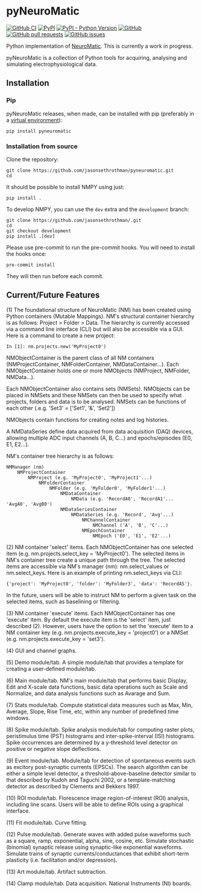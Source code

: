 pyNeuroMatic
==============

[![GitHub CI](https://github.com/jasonsethrothman/NMPY/actions/workflows/ci.yml/badge.svg)](https://github.com/jasonsethrothman/NMPY/actions/workflows/ci.yml)
[![PyPI](https://img.shields.io/pypi/v/pyneuromatic)](https://pypi.org/project/pyneuromatic/)
[![PyPI - Python Version](https://img.shields.io/pypi/pyversions/pyneuromatic)](https://pypi.org/project/pyneuromatic/)
[![GitHub](https://img.shields.io/github/license/jasonsethrothman/NMPY)](https://github.com/jasonsethrothman/NMPY/blob/master/LICENSE)
[![GitHub pull requests](https://img.shields.io/github/issues-pr/jasonsethrothman/NMPY)](https://github.com/jasonsethrothman/NMPY/pulls)
[![GitHub issues](https://img.shields.io/github/issues/jasonsethrothman/NMPY)](https://github.com/jasonsethrothman/NMPY/issues)

Python implementation of [NeuroMatic](https://github.com/SilverLabUCL/NeuroMatic).
This is currently a work in progress.

pyNeuroMatic is a collection of Python tools for acquiring, analysing and simulating electrophysiological data.

Installation
------------

### Pip

pyNeuroMatic releases, when made, can be installed with pip (preferably in a [virtual environment](https://docs.python.org/3/tutorial/venv.html)):

    pip install pyneuromatic


### Installation from source

Clone the repository:

    git clone https://github.com/jasonsethrothman/pyneuromatic.git
    cd 

It should be possible to install NMPY using just:

    pip install .

To develop NMPY, you can use the `dev` extra and the `development` branch:

    git clone https://github.com/jasonsethrothman/.git
    cd 
    git checkout development
    pip install .[dev]

Please use pre-commit to run the pre-commit hooks.
You will need to install the hooks once:

    pre-commit install

They will then run before each commit.

Current/Future Features
-----------------------

(1) The foundational structure of NeuroMatic (NM) has been created using Python containers (Mutable Mappings). NM's structural container hierarchy is as follows: Project > Folder > Data. The hierarchy is currently accessed via a command line interface (CLI) but will also be accessible via a GUI. Here is a command to create a new project:

    In [1]: nm.projects.new('MyProject0')

NMObjectContainer is the parent class of all NM containers (NMProjectContainer, NMFolderContainer, NMDataContainer...). Each NMObjectContainer holds one or more NMObjects (NMProject, NMFolder, NMData...).

Each NMObjectContainer also contains sets (NMSets). NMObjects can be placed in NMSets and these NMSets can then be used to specify what projects, folders and data is to be analysed. NMSets can be functions of each other (.e.g. 'Set3' = ['Set1', '&', 'Set2'])

NMObjects contain functions for creating notes and log histories.

A NMDataSeries define data acquired from data acquisition (DAQ) devices, allowing multiple ADC input channels (A, B, C...) and epochs/episodes (E0, E1, E2...).

NM's container tree hierarchy is as follows:

    NMManager (nm)
        NMProjectContainer
            NMProject (e.g. 'MyProject0', 'MyProject1'...)
                NMFolderContainer
                    NMFolder (e.g. 'MyFolder0', 'MyFolder1'...)
                        NMDataContainer
                            NMData (e.g. 'RecordA0', 'RecordA1'... 'AvgA0', 'AvgB0')
                        NMDataSeriesContainer
                            NMDataSeries (e.g. 'Record', 'Avg'...)
                                NMChannelContainer
                                    NMChannel ('A', 'B', 'C'...)
                                NMEpochContainer
                                    NMEpoch ('E0', 'E1', 'E2'...)

(2) NM container 'select' items. Each NMObjectContainer has one selected item (e.g. nm.projects.select_key = 'MyProject0'). The selected items in NM's container tree create a unique path through the tree. The selected items are accessible via NM's manager (nm): nm.select_values or nm.select_keys. Here is an example of printing nm.select_keys via CLI:

    {'project': 'MyProject0', 'folder': 'MyFolder3', 'data': 'RecordA5'}.

In the future, users will be able to instruct NM to perform a given task on the selected items, such as baselining or filtering.

(3) NM container 'execute' items. Each NMObjectContainer has one 'execute' item. By default the execute item is the 'select' item, just described (2). However, users have the option to set the 'execute' item to a NM container key (e.g. nm.projects.execute_key = 'project0') or a NMSet (e.g. nm.projects.execute_key = 'set3').

(4) GUI and channel graphs.

(5) Demo module/tab. A simple module/tab that provides a template for creating a user-defined module/tab.

(6) Main module/tab. NM's main module/tab that performs basic Display, Edit and X-scale data functions, basic data operations such as Scale and Normalize, and data analysis functions such as Avarage and Sum.

(7) Stats module/tab. Compute statistical data measures such as Max, Min, Average, Slope, Rise Time, etc, within any number of predefined time windows.

(8) Spike module/tab. Spike analysis module/tab for computing raster plots, peristimulus time (PST) histograms and inter-spike-interval (ISI) histograms. Spike occurrences are determined by a y-threshold level detector on positive or negative slope deflections.

(9) Event module/tab. Module/tab for detection of spontaneous events such as excitory post-synaptic currents (EPSCs). The search algorithm can be either a simple level detector, a threshold-above-baseline detector similar to that described by Kudoh and Taguchi 2002, or a template-matching detector as described by Clements and Bekkers 1997. 

(10) ROI module/tab. Florescence image region-of-interest (ROI) analysis, including line scans. Users will be able to define ROIs using a graphical interface.

(11) Fit module/tab. Curve fitting.

(12) Pulse module/tab. Generate waves with added pulse waveforms such as a square, ramp, exponential, alpha, sine, cosine, etc. Simulate stochastic (binomial) synaptic release using synaptic-like exponential waveforms. Simulate trains of synaptic currents/conductances that exhibit short-term plasticity (i.e. facilitation and/or depression).

(13) Art module/tab. Artifact subtraction.

(14) Clamp module/tab. Data acquisition. National Instruments (NI) boards.
